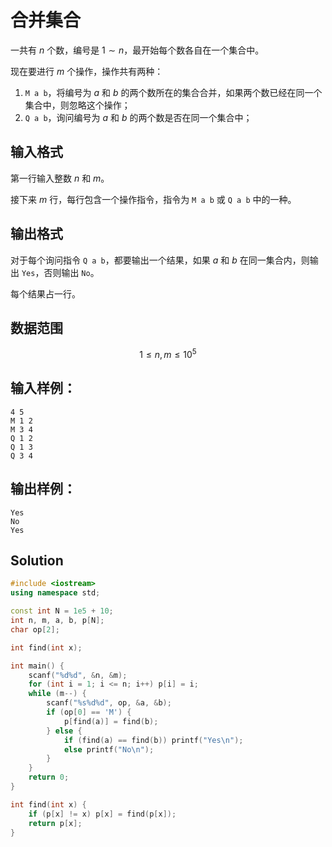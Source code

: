 # 合并集合

一共有 $n$ 个数，编号是 $1∼n$，最开始每个数各自在一个集合中。

现在要进行 $m$ 个操作，操作共有两种：

1. `M a b`，将编号为 $a$
 和 $b$
 的两个数所在的集合合并，如果两个数已经在同一个集合中，则忽略这个操作；
2. `Q a b`，询问编号为 $a$
 和 $b$
 的两个数是否在同一个集合中；

## 输入格式

第一行输入整数 $n$ 和 $m$。

接下来 $m$ 行，每行包含一个操作指令，指令为 `M a b` 或 `Q a b` 中的一种。

## 输出格式

对于每个询问指令 `Q a b`，都要输出一个结果，如果 $a$ 和 $b$ 在同一集合内，则输出 `Yes`，否则输出 `No`。

每个结果占一行。

## 数据范围

$$1\le n,m \le 10^5$$

## 输入样例：

```text
4 5
M 1 2
M 3 4
Q 1 2
Q 1 3
Q 3 4
```

## 输出样例：

```text
Yes
No
Yes
```

## Solution

```Cpp
#include <iostream>
using namespace std;

const int N = 1e5 + 10;
int n, m, a, b, p[N];
char op[2];

int find(int x);

int main() {
    scanf("%d%d", &n, &m);
    for (int i = 1; i <= n; i++) p[i] = i;
    while (m--) {
        scanf("%s%d%d", op, &a, &b);
        if (op[0] == 'M') {
            p[find(a)] = find(b);
        } else {
            if (find(a) == find(b)) printf("Yes\n");
            else printf("No\n");
        }
    }
    return 0;
}

int find(int x) {
    if (p[x] != x) p[x] = find(p[x]);
    return p[x];
}
```
